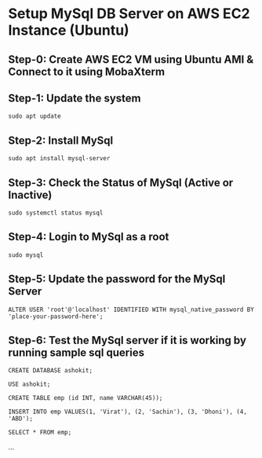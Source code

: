 # Setup MySql DB Server on AWS EC2 Instance (Ubuntu) #

## Step-0: Create AWS EC2 VM using Ubuntu AMI & Connect to it using MobaXterm

## Step-1: Update the system ##
```
sudo apt update
```
## Step-2: Install MySql ##
```
sudo apt install mysql-server
```
## Step-3: Check the Status of MySql (Active or Inactive) ##
```
sudo systemctl status mysql
```
## Step-4: Login to MySql as a root ##
```
sudo mysql
```
## Step-5: Update the password for the MySql Server ##
```
ALTER USER 'root'@'localhost' IDENTIFIED WITH mysql_native_password BY 'place-your-password-here';
```
## Step-6: Test the MySql server if it is working by running sample sql queries
```
CREATE DATABASE ashokit;

USE ashokit;

CREATE TABLE emp (id INT, name VARCHAR(45));

INSERT INTO emp VALUES(1, 'Virat'), (2, 'Sachin'), (3, 'Dhoni'), (4, 'ABD');

SELECT * FROM emp;
```
...